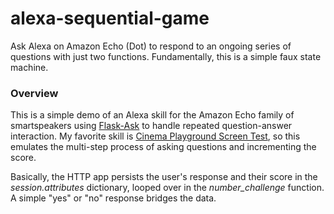 # alexa-sequential-game
Ask Alexa on Amazon Echo (Dot) to respond to an ongoing series of questions with just two functions. Fundamentally, this is a simple faux state machine.

### Overview
This is a simple demo of an Alexa skill for the Amazon Echo family of smartspeakers using [Flask-Ask](http://flask-ask.readthedocs.io/en/latest/) to handle repeated question-answer interaction. My favorite skill is [Cinema Playground Screen Test](https://www.amazon.com/Screen-Test-Movie-Quote-Quiz/dp/B01MUAESMO), so this emulates the multi-step process of asking questions and incrementing the score.

Basically, the HTTP app persists the user's response and their score in the _session.attributes_ dictionary, looped over in the *number_challenge* function. A simple "yes" or "no" response bridges the data.
